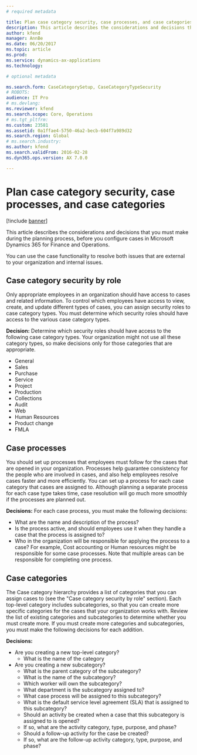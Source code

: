 ```yaml
---
# required metadata

title: Plan case category security, case processes, and case categories
description: This article describes the considerations and decisions that you must make during the planning process, before you configure cases in Microsoft Dynamics 365 for Finance and Operations.
author: kfend
manager: AnnBe
ms.date: 06/20/2017
ms.topic: article
ms.prod: 
ms.service: dynamics-ax-applications
ms.technology: 

# optional metadata

ms.search.form: CaseCategorySetup, CaseCategoryTypeSecurity
# ROBOTS: 
audience: IT Pro
# ms.devlang: 
ms.reviewer: kfend
ms.search.scope: Core, Operations
# ms.tgt_pltfrm: 
ms.custom: 23581
ms.assetid: 0a1ffae4-5750-46a2-becb-604f7a989d32
ms.search.region: Global
# ms.search.industry: 
ms.author: kfend
ms.search.validFrom: 2016-02-28
ms.dyn365.ops.version: AX 7.0.0

---
```


# Plan case category security, case processes, and case categories

[!include [banner](../includes/banner.md)]

This article describes the considerations and decisions that you must make during the planning process, before you configure cases in Microsoft Dynamics 365 for Finance and Operations.

You can use the case functionality to resolve both issues that are external to your organization and internal issues.

## Case category security by role
Only appropriate employees in an organization should have access to cases and related information. To control which employees have access to view, create, and update different types of cases, you can assign security roles to case category types. You must determine which security roles should have access to the various case category types.

**Decision:** Determine which security roles should have access to the following case category types. Your organization might not use all these category types, so make decisions only for those categories that are appropriate.

-   General
-   Sales
-   Purchase
-   Service
-   Project
-   Production
-   Collections
-   Audit
-   Web
-   Human Resources
-   Product change
-   FMLA

## Case processes
You should set up processes that employees must follow for the cases that are opened in your organization. Processes help guarantee consistency for the people who are involved in cases, and also help employees resolve cases faster and more efficiently. You can set up a process for each case category that cases are assigned to. Although planning a separate process for each case type takes time, case resolution will go much more smoothly if the processes are planned out.

**Decisions:** For each case process, you must make the following decisions:

-   What are the name and description of the process?
-   Is the process active, and should employees use it when they handle a case that the process is assigned to?
-   Who in the organization will be responsible for applying the process to a case? For example, Cost accounting or Human resources might be responsible for some case processes. Note that multiple areas can be responsible for completing one process.

## Case categories
The Case category hierarchy provides a list of categories that you can assign cases to (see the "Case category security by role" section). Each top-level category includes subcategories, so that you can create more specific categories for the cases that your organization works with. Review the list of existing categories and subcategories to determine whether you must create more. If you must create more categories and subcategories, you must make the following decisions for each addition.

**Decisions:**

-   Are you creating a new top-level category?
    -   What is the name of the category
-   Are you creating a new subcategory?
    -   What is the parent category of the subcategory?
    -   What is the name of the subcategory?
    -   Which worker will own the subcategory?
    -   What department is the subcategory assigned to?
    -   What case process will be assigned to this subcategory?
    -   What is the default service level agreement (SLA) that is assigned to this subcategory?
    -   Should an activity be created when a case that this subcategory is assigned to is opened?
    -   If so, what are the activity category, type, purpose, and phase?
    -   Should a follow-up activity for the case be created?
    -   If so, what are the follow-up activity category, type, purpose, and phase?




